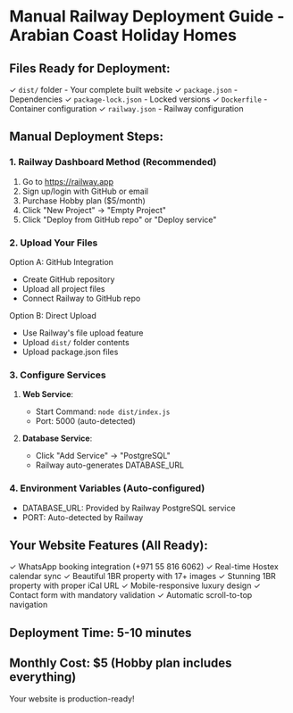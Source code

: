 # Manual Railway Deployment Guide - Arabian Coast Holiday Homes

## Files Ready for Deployment:
✓ `dist/` folder - Your complete built website
✓ `package.json` - Dependencies
✓ `package-lock.json` - Locked versions
✓ `Dockerfile` - Container configuration
✓ `railway.json` - Railway configuration

## Manual Deployment Steps:

### 1. Railway Dashboard Method (Recommended)
1. Go to https://railway.app
2. Sign up/login with GitHub or email
3. Purchase Hobby plan ($5/month)
4. Click "New Project" → "Empty Project"
5. Click "Deploy from GitHub repo" or "Deploy service"

### 2. Upload Your Files
Option A: GitHub Integration
- Create GitHub repository
- Upload all project files
- Connect Railway to GitHub repo

Option B: Direct Upload
- Use Railway's file upload feature
- Upload `dist/` folder contents
- Upload package.json files

### 3. Configure Services
1. **Web Service**:
   - Start Command: `node dist/index.js`
   - Port: 5000 (auto-detected)
   
2. **Database Service**:
   - Click "Add Service" → "PostgreSQL"
   - Railway auto-generates DATABASE_URL

### 4. Environment Variables (Auto-configured)
- DATABASE_URL: Provided by Railway PostgreSQL service
- PORT: Auto-detected by Railway

## Your Website Features (All Ready):
✓ WhatsApp booking integration (+971 55 816 6062)
✓ Real-time Hostex calendar sync
✓ Beautiful 1BR property with 17+ images
✓ Stunning 1BR property with proper iCal URL
✓ Mobile-responsive luxury design
✓ Contact form with mandatory validation
✓ Automatic scroll-to-top navigation

## Deployment Time: 5-10 minutes
## Monthly Cost: $5 (Hobby plan includes everything)

Your website is production-ready!